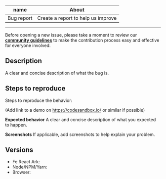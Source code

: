 | name       | About                              |
| ---------- | ---------------------------------- |
| Bug report | Create a report to help us improve |

---

Before opening a new issue, please take a moment to review our [**community guidelines**](https://github.com/barthachijuu/FeReactArk/blob/master/CONTRIBUTING.md) to make the contribution process easy and effective for everyone involved.

## Description
A clear and concise description of what the bug is.

## Steps to reproduce
Steps to reproduce the behavior:

(Add link to a demo on https://codesandbox.io/ or similar if possible)

**Expected behavior**
A clear and concise description of what you expected to happen.

**Screenshots**
If applicable, add screenshots to help explain your problem.

## Versions

- Fe React Ark:
- Node/NPM/Yarn:
- Browser:

